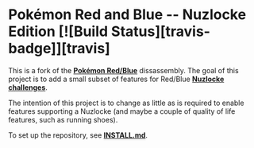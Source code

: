 # Pokémon Red and Blue -- Nuzlocke Edition [![Build Status][travis-badge]][travis]

This is a fork of the [**Pokémon Red/Blue**][pokered] dissassembly. The goal of this project is to add a small subset of features for Red/Blue [**Nuzlocke challenges**][nuzlocke].

The intention of this project is to change as little as is required to enable features supporting a Nuzlocke (and maybe a couple of quality of life features, such as running shoes).

To set up the repository, see [**INSTALL.md**](INSTALL.md).

[pokered]: https://github.com/pret/pokered
[nuzlocke]: https://bulbapedia.bulbagarden.net/wiki/Nuzlocke_Challenge
